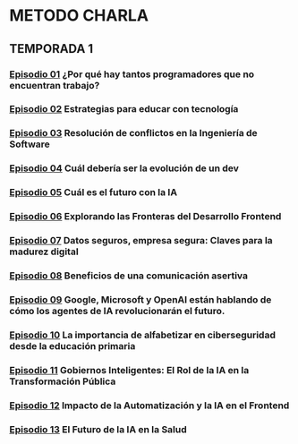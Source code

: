 # METODO CHARLA

## TEMPORADA 1

### [**Episodio 01**](./1-Episodio/) ¿Por qué hay tantos programadores que no encuentran trabajo?

### [**Episodio 02**](./2-Episodio/) Estrategias para educar con tecnología

### [**Episodio 03**](./3-Episodio/) Resolución de conflictos en la Ingeniería de Software

### [**Episodio 04**](./4-Episodio/) Cuál debería ser la evolución de un dev

### [**Episodio 05**](./5-Episodio/) Cuál es el futuro con la IA

### [**Episodio 06**](./6-Episodio/) Explorando las Fronteras del Desarrollo Frontend

### [**Episodio 07**](./7-Episodio/) Datos seguros, empresa segura: Claves para la madurez digital

### [**Episodio 08**](./8-Episodio/) Beneficios de una comunicación asertiva

### [**Episodio 09**](./9-Episodio/) Google, Microsoft y OpenAI están hablando de cómo los agentes de IA revolucionarán el futuro.

### [**Episodio 10**](./10-Episodio/) La importancia de alfabetizar en ciberseguridad desde la educación primaria

### [**Episodio 11**](./11-Episodio/) Gobiernos Inteligentes: El Rol de la IA en la Transformación Pública

### [**Episodio 12**](./12-Episodio/) Impacto de la Automatización y la IA en el Frontend

### [**Episodio 13**](./13-Episodio/) El Futuro de la IA en la Salud
